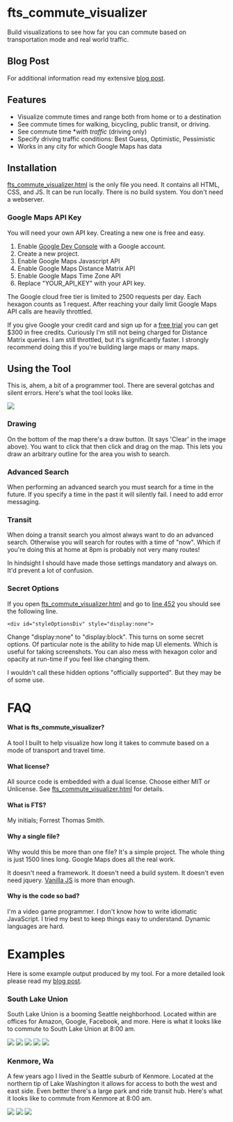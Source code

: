fts_commute_visualizer
===

Build visualizations to see how far you can commute based on transportation mode and real world traffic.

## Blog Post

For additional information read my extensive [blog post](https://blog.forrestthewoods.com/visualizing-commute-times-378009330ffa).

## Features

* Visualize commute times and range both from home or to a destination
* See commute times for walking, bicycling, public transit, or driving.
* See commute time **with traffic* (driving only)
* Specify driving traffic conditions: Best Guess, Optimistic, Pessimistic
* Works in any city for which Google Maps has data


## Installation

[fts_commute_visualizer.html](fts_commute_visualizer.html) is the only file you need. It contains all HTML, CSS, and JS. It can be run locally. There is no build system. You don't need a webserver.


### Google Maps API Key

You will need your own API key. Creating a new one is free and easy.

1. Enable [Google Dev Console](https://console.developers.google.com) with a Google account.
2. Create a new project.
3. Enable Google Maps Javascript API
4. Enable Google Maps Distance Matrix API
5. Enable Google Maps Time Zone API
6. Replace "YOUR_API_KEY" with your API key.

The Google cloud free tier is limited to 2500 requests per day. Each hexagon counts as 1 request. After reaching your daily limit Google Maps API calls are heavily throttled.

If you give Google your credit card and sign up for a [free trial](https://cloud.google.com/free/?hl=en_US&_ga=1.18292089.1130590081.1487912420) you can get $300 in free credits. Curiously I'm still not being charged for Distance Matrix queries. I am still throttled, but it's significantly faster. I strongly recommend doing this if you're building large maps or many maps.

## Using the Tool

This is, ahem, a bit of a programmer tool. There are several gotchas and silent errors. Here's what the tool looks like.

![](/examples/tool.png?raw=true)

### Drawing

On the bottom of the map there's a draw button. (It says 'Clear' in the image above). You want to click that then click and drag on the map. This lets you draw an arbitrary outline for the area you wish to search.

### Advanced Search

When performing an advanced search you must search for a time in the future. If you specify a time in the past it will silently fail. I need to add error messaging.

### Transit

When doing a transit search you almost always want to do an advanced search. Otherwise you will search for routes with a time of "now". Which if you're doing this at home at 8pm is probably not very many routes!

In hindsight I should have made those settings mandatory and always on. It'd prevent a lot of confusion.

### Secret Options

If you open [fts_commute_visualizer.html](fts_commute_visualizer.html) and go to [line 452](https://github.com/forrestthewoods/fts_commute_visualizer/blob/master/fts_commute_visualizer.html#L452) you should see the following line.
            
```
<div id="styleOptionsDiv" style="display:none">
```

Change "display:none" to "display:block". This turns on some secret options. Of particular note is the ability to hide map UI elements. Which is useful for taking screenshots. You can also mess with hexagon color and opacity at run-time if you feel like changing them.

I wouldn't call these hidden options "officially supported". But they may be of some use.


FAQ
===

#### What is fts_commute_visualizer?
A tool I built to help visualize how long it takes to commute based on a mode of transport and travel time.

#### What license?
All source code is embedded with a dual license. Choose either MIT or Unlicense. See [fts_commute_visualizer.html](fts_commute_visualizer.html) for details.

#### What is FTS?
My initials; Forrest Thomas Smith.

#### Why a single file?
Why would this be more than one file? It's a simple project. The whole thing is just 1500 lines long. Google Maps does all the real work.

It doesn't need a framework. It doesn't need a build system. It doesn't even need jquery. [Vanilla JS](http://vanilla-js.com/) is more than enough.

#### Why is the code so bad?
I'm a video game programmer. I don't know how to write idiomatic JavaScript. I tried my best to keep things easy to understand. Dynamic languages are hard.


Examples 
===

Here is some example output produced by my tool. For a more detailed look please read my [blog post](https://blog.forrestthewoods.com/visualizing-commute-times-378009330ffa).

### South Lake Union

South Lake Union is a booming Seattle neighborhood. Located within are offices for Amazon, Google, Facebook, and more. Here is what it looks like to commute to South Lake Union at 8:00 am.

![](/examples/southlakeunion_0.png?raw=true)
![](/examples/southlakeunion_1.png?raw=true)
![](/examples/southlakeunion_2.png?raw=true)
![](/examples/southlakeunion_3.png?raw=true)
![](/examples/southlakeunion_4.png?raw=true)

### Kenmore, Wa

A few years ago I lived in the Seattle suburb of Kenmore. Located at the northern tip of Lake Washington it allows for access to both the west and east side. Even better there's a large park and ride transit hub. Here's what it looks like to commute from Kenmore at 8:00 am.

![](/examples/kenmore_0.png?raw=true)
![](/examples/kenmore_1.png?raw=true)
![](/examples/kenmore_2.png?raw=true)

